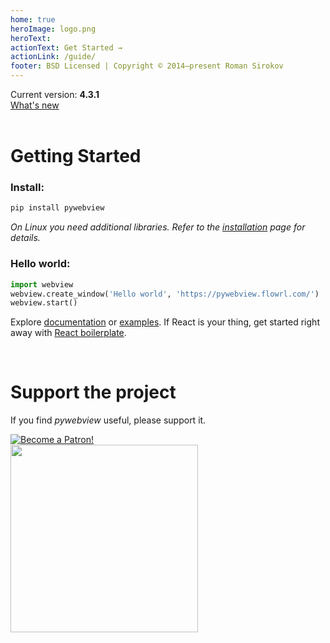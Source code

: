 ```yaml
---
home: true
heroImage: logo.png
heroText:
actionText: Get Started →
actionLink: /guide/
footer: BSD Licensed | Copyright © 2014–present Roman Sirokov
---
```

<div class='center version'>
Current version: <strong>4.3.1</strong><br/>
<a href='/changelog'>What's new</a>
</div>

<br/>



# Getting Started

### Install:

``` bash
pip install pywebview
```

_On Linux you need additional libraries. Refer to the [installation](/guide/installation.html) page for details._


### Hello world:
``` python
import webview
webview.create_window('Hello world', 'https://pywebview.flowrl.com/')
webview.start()
```

Explore [documentation](/guide) or [examples](/examples). If React is your thing, get started right away with [React boilerplate](https://github.com/r0x0r/pywebview-react-boilerplate).

<br/>

# Support the project

If you find _pywebview_ useful, please support it.

<div class="center spc-m spc-bottom">
    <a href="https://www.patreon.com/bePatron?u=13226105" data-patreon-widget-type="become-patron-button">
        <img src='https://c5.patreon.com/external/logo/become_a_patron_button.png' alt='Become a Patron!'/>
    </a>
</div>

<div class="center spc-l spc-vertical">
	<a href="https://opencollective.com/pywebview/donate" target="_blank">
		<img src="https://opencollective.com/pywebview/donate/button@2x.png?color=blue" width=300 />
	</a>
</div>
